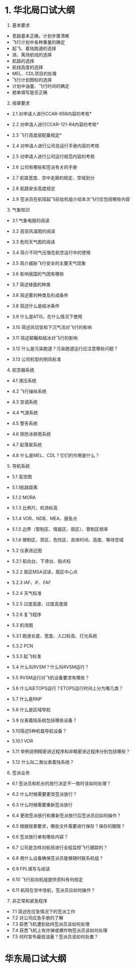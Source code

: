 # 1. 华北局口试大纲

1. 基本要求

- 思路基本正确，计划步骤清晰
- 飞行计划中各种重量的确定
- 起飞、着陆跑道的选择
- 进、离场航线的选择
- 航路的选择
- 航线高度的选择
- MEL、CDL项目的处理
- 飞行计划图标的选择
- 计划中油量、飞行时间的确定
- 舱单填写是否正确

2. 规章要求

* 2.1 对申请人进行CCAR-65R内容的考核*

* 2.2 对申请人进行CCAR-121-R4内容的考核*

* 2.3 飞行高度层配备规定*

* 2.4 对申请人进行公司总运行手册内容的考核

* 2.5 对申请人进行公司运行规范内容的考核

* 2.6 公司有哪些和签派有关的手册

* 2.7 航路宽度、空中走廊的规定、空域划分

* 2.8 航路安全高度规定

* 2.9 签派员在航班起飞前给机组介绍本次飞行应包括哪些内容

3. 气象知识

* 3.1 气象电报的阅读

* 3.2 高空风温图的阅读

* 3.3 危险天气图的阅读

* 3.4 简介不同气压值在航空运行中的使用

* 3.5 简介威胁飞行安全的主要天气现象

* 3.6 影响我国的气团有哪些

* 3.7 简述锋面的种类

* 3.8 简述雾的种类及形成条件

* 3.8 简述什么是结冰条件

* 3.9 什么是ATIS，在什么情况下使用

* 3.10 简述风切变和下沉气流对飞行的影响

* 3.11 简述颠簸和结冰对飞行的影响

* 3.12 什么是污染跑道？污染跑道运行应注意哪些问题？

* 3.13 公司机型的侧风标准

4. 航空器系统

* 4.1 液压系统

* 4.2 飞行操纵系统

* 4.3 空调系统

* 4.4 气源系统

* 4.5 警告系统

* 4.6 除防冰排雨系统

* 4.7 起落架系统

* 4.8 什么是MEL、CDL？它们的作用是什么？

 5. 导航系统

* 5.1 高空图

* 5.1.1航路距离

* 5.1.2 MORA

* 5.1.3 比例尺、机场标高

* 5.1.4 VOR、NDB、MEA、报告点

* 5.1.5 边界（管制区、情报区、扇区）、管制区频率

* 5.1.6 限制区、禁区、危险区、具体时间、高度、等待空域

* 5.2 仪表进近图

* 5.2.1 航向台、下滑台、指点标

* 5.2.2 扇区MSA试读，扇区中心点

* 5.2.3 IAF、IF、FAF

* 5.2.4 天气标准

* 5.2.5 过度高度、过度高度层

* 5.2.6 复飞程序

* 5.3 机场图

* 5.3.1 跑道长度、宽度、入口标高、灯光系统

* 5.3.2 PCN

* 5.3.3 起飞标准

* 5.4 什么叫RVSM？什么叫RVSM运行？

* 5.5 RVSM运行对飞机设备要求有哪些？

* 5.6 什么叫ETOPS运行？ETOPS运行时间上分为哪几类？

* 5.7 什么是RNP

* 5.8 什么是区域导航

* 5.9 仪表着陆系统包括哪些设备？

* 5.10简述5种机载导航设备？

* 5.10.1 VOR

* 5.11 举例说明精密进近程序和非精密进近程序分别包括哪些？

* 5.12 什么叫二类仪表着陆系统？

 6. 签派业务

* 6.1 签派员和机长的放行决定不一致时该如何处理？

* 6.2 什么时候需要更改签派放行？

* 6.3 什么时候需要重新签派放行

* 6.4 更改签派放行和重新签派放行后签派员应如何操作？

* 6.5 根据规章要求，哪些文件需要进行保存？保存的期限？

* 6.6 签派放行单有哪些内容？

* 6.7 公司是怎样对航班进行全程监控飞行跟踪的？

* 6.8 用什么设备确保签派员能够随时联系机组？

* 6.9 FPL填写与阅读

* 6.10 飞行前向机组提供资料有何规定

* 6.11 航班在空中改航，签派员应如何操作？

 7. 非正常和紧急程序

* 7.1 简述在应急情况下的签派工作
* 7.2 对公司应急手册的了解
* 7.3 获悉飞机遭到劫持签派员该如何处理
* 7.4 获悉飞机上有炸弹或爆炸物签派员该如何处理
* 7.5 何时宣布最低油量？签派员该如何处置？

# 华东局口试大纲

